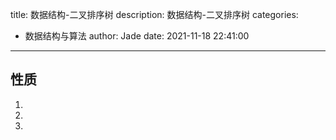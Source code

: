 title: 数据结构-二叉排序树
description: 数据结构-二叉排序树
categories:
  - 数据结构与算法
author: Jade
date: 2021-11-18 22:41:00
---

## 性质
1. 
2. 
3. 
